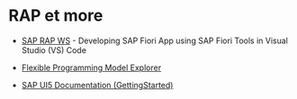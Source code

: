 # RAP et more

- [SAP RAP WS](https://blogs.sap.com/2020/07/16/developing-sap-fiori-app-using-sap-fiori-tools-in-visual-studio-code/) - Developing SAP Fiori App using SAP Fiori Tools in Visual Studio (VS) Code

- [Flexible Programming Model Explorer](https://sapui5.hana.ondemand.com/test-resources/sap/fe/core/fpmExplorer/index.html) 
- [SAP UI5 Documentation (GettingStarted)](https://sapui5.hana.ondemand.com/#/topic/8b49fc198bf04b2d9800fc37fecbb218)

